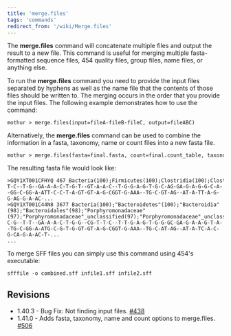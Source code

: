 ```yaml
---
title: 'merge.files'
tags: 'commands'
redirect_from: '/wiki/Merge.files'
---
```

The **merge.files** command will concatenate
multiple files and output the result to a new file. This command is
useful for merging multiple fasta-formatted sequence files, 454 quality
files, group files, name files, or anything else.

To run the **merge.files** command you need to provide the input files
separated by hyphens as well as the name file that the contents of those
files should be written to. The merging occurs in the order that you
provide the input files. The following example demonstrates how to use
the command:

    mothur > merge.files(input=fileA-fileB-fileC, output=fileABC)

Alternatively, the **merge.files** command can be used to combine the
information in a fasta, taxonomy, name or count files into a new fasta
file.

    mothur > merge.files(fasta=final.fasta, count=final.count_table, taxonomy=final.taxonomy)

The resulting fasta file would look like:

    >GQY1XT001CFHYQ 467 Bacteria(100);Firmicutes(100);Clostridia(100);Clostridiales(100);Clostridiales_unclassified(100);Clostridiales_unclassified(100);Clostridiales_unclassified(100);
    T-C--T-G--GA-A-A-C-T-G-T--GT-A-A-C--T-G-G-A-G-T-G-C-AG-GA-G-A-G-G-C-A--GG-C-GG-A-ATT-C-C-T-A-GT-GT-A-G-CGGT-G-AAA--TG-C-GT-AG--AT-A-TT-A-G-G-AG-G-A-AC-...
    >GQY1XT001C44N8 3677 Bacteria(100);"Bacteroidetes"(100);"Bacteroidia"(98);"Bacteroidales"(98);"Porphyromonadaceae"(97);"Porphyromonadaceae"_unclassified(97);"Porphyromonadaceae"_unclassified(97);
    C-G--T-T--GA-A-A-C-T-G-G--CG-T-T-C--T-T-G-A-G-T-G-G-GC-GA-G-A-A-G-T-A--TG-C-GG-A-ATG-C-G-T-G-GT-GT-A-G-CGGT-G-AAA--TG-C-AT-AG--AT-A-TC-A-C-G-CA-G-A-AC-T-...
    ...

To merge SFF files you can simply use this command using 454\'s
executable:

    sfffile -o combined.sff infile1.sff infile2.sff

## Revisions

-   1.40.3 - Bug Fix: Not finding input files.
    [\#438](https://github.com/mothur/mothur/issues/438)
-   1.41.0 - Adds fasta, taxonomy, name and count options to
    merge.files. [\#506](https://github.com/mothur/mothur/issues/506)


